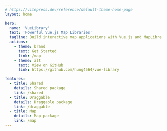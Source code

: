 ```yaml
---
# https://vitepress.dev/reference/default-theme-home-page
layout: home

hero:
  name: 'VueLibrary'
  text: 'Powerful Vue.js Map Libraries'
  tagline: Build interactive map applications with Vue.js and MapLibre GL
  actions:
    - theme: brand
      text: Get Started
      link: /map
    - theme: alt
      text: View on GitHub
      link: https://github.com/hung4564/vue-library

features:
  - title: Shared
    details: Shared package
    link: /shared
  - title: Draggable
    details: Draggable package
    link: /draggable
  - title: Map
    details: Map package
    link: /map
---
```

